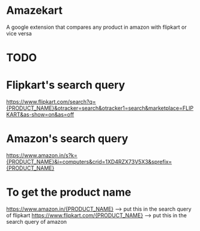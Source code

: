# Amazekart
A google extension that compares any product in amazon with flipkart or vice versa

# TODO

 # Flipkart's search query
https://www.flipkart.com/search?q={PRODUCT_NAME}&otracker=search&otracker1=search&marketplace=FLIPKART&as-show=on&as=off

# Amazon's search query
https://www.amazon.in/s?k={PRODUCT_NAME}&i=computers&crid=1XD4RZX73V5X3&sprefix={PRODUCT_NAME}

# To get the product name 
https://www.amazon.in/{PRODUCT_NAME}  --> put this in the search query of flipkart
https://www.flipkart.com/{PRODUCT_NAME} --> put this in the search query of amazon